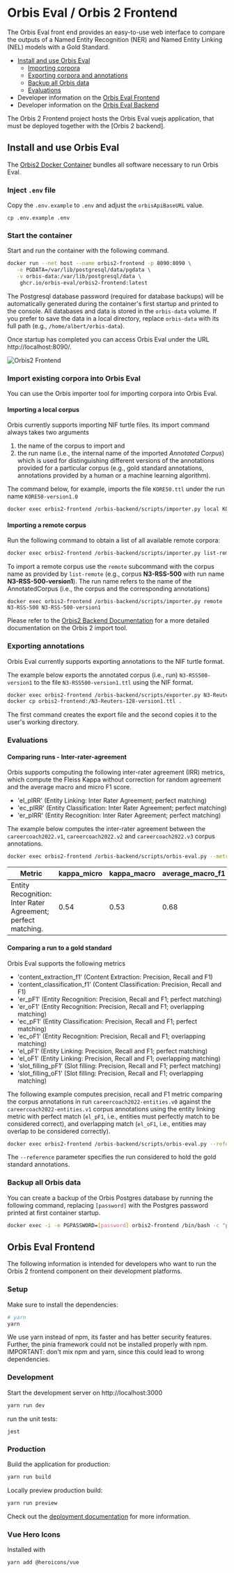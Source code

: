 # Orbis Eval / Orbis 2 Frontend

The Orbis Eval front end provides an easy-to-use web interface to compare the outputs of a Named Entity Recognition 
(NER) and Named Entity Linking (NEL) models with a Gold Standard. 

- [Install and use Orbis Eval](#install-and-use-orbis-eval)
  - [Importing corpora](#import-existing-corpora-into-orbis-eval)
  - [Exporting corpora and annotations](#exporting-annotations)
  - [Backup all Orbis data](#backup-all-orbis-data)
  - [Evaluations](#evaluations)
- Developer information on the [Orbis Eval Frontend](#orbis-eval-frontend)
- Developer information on the [Orbis Eval Backend](https://github.com/orbis-eval/orbis2-backend)

The Orbis 2 Frontend project hosts the Orbis Eval vuejs application, that must be deployed together with the [Orbis 2 
backend].

## Install and use Orbis Eval

The [Orbis2 Docker Container](https://github.com/orgs/orbis-eval/packages/container/package/orbis2-frontend) bundles 
all software necessary to run Orbis Eval.

### Inject `.env` file

Copy the `.env.example` to `.env` and adjust the `orbisApiBaseURL` value.

`cp .env.example .env`

### Start the container

Start and run the container with the following command.

```bash
docker run --net host --name orbis2-frontend -p 8090:8090 \
   -e PGDATA=/var/lib/postgresql/data/pgdata \
   -v orbis-data:/var/lib/postgresql/data \
    ghcr.io/orbis-eval/orbis2-frontend:latest
```

The Postgresql database password (required for database backups) will be automatically generated during the container's first startup and printed to the console. All databases and data is stored in the `orbis-data` volume. If you prefer to save the data in a local directory, replace `orbis-data` with its full path (e.g., `/home/albert/orbis-data`).

Once startup has completed you can access Orbis Eval under the URL http://localhost:8090/.

![Orbis2 Frontend](orbis-screenshot.png)

### Import existing corpora into Orbis Eval

You can use the Orbis importer tool for importing corpora into Orbis Eval.

#### Importing a local corpus

Orbis currently supports importing NIF turtle files. Its import command always takes two arguments

1. the name of the corpus to import and
2. the run name (i.e., the internal name of the imported _Annotated Corpus_) which is used for distinguishing different versions of the annotations provided for a particular corpus (e.g., gold standard annotations, annotations provided by a human or a machine learning algorithm).

The command below, for example, imports the file `KORE50.ttl` under the run name `KORE50-version1.0`

```bash
docker exec orbis2-frontend /orbis-backend/scripts/importer.py local KORE50.ttl KORE50-version1.0
```

#### Importing a remote corpus

Run the following command to obtain a list of all available remote corpora:

```bash
docker exec orbis2-frontend /orbis-backend/scripts/importer.py list-remote
```

To import a remote corpus use the `remote` subcommand with the corpus name as provided by `list-remote` (e.g., corpus **N3-RSS-500** with run name **N3-RSS-500-version1**). The run name refers to the name of the AnnotatedCorpus (i.e., the corpus and the corresponding annotations)

```
docker exec orbis2-frontend /orbis-backend/scripts/importer.py remote N3-RSS-500 N3-RSS-500-version1
```

Please refer to the [Orbis2 Backend Documentation](https://github.com/orbis-eval/orbis2-backend) for a more detailed documentation on the Orbis 2 import tool.

### Exporting annotations

Orbis Eval currently supports exporting annotations to the NIF turtle format.

The example below exports the annotated corpus (i.e., run) `N3-RSS500-version1` to the file `N3-RSS500-version1.ttl` using the NIF format.

```bash
docker exec orbis2-frontend /orbis-backend/scripts/exporter.py N3-Reuters-128-version1 N3-Reuters-128-version1.ttl --export-format NIF
docker cp orbis2-frontend:/N3-Reuters-128-version1.ttl .
```

The first command creates the export file and the second copies it to the user's working directory.

### Evaluations

#### Comparing runs - Inter-rater-agreement

Orbis supports computing the following inter-rater agreement (IRR) metrics, which compute the Fleiss Kappa without correction for random agreement and the average macro and micro F1 score.

- 'el_pIRR' (Entity Linking: Inter Rater Agreement; perfect matching)
- 'ec_pIRR' (Entity Classification: Inter Rater Agreement; perfect matching)
- 'er_pIRR' (Entity Recognition: Inter Rater Agreement; perfect matching)

The example below computes the inter-rater agreement between the `careercoach2022.v1`, `careercoach2022.v2` and `careercoach2022.v3` corpus annotations.

```bash
docker exec orbis2-frontend /orbis-backend/scripts/orbis-eval.py --metrics er_pIRR -- careercoach2022.v1 careercoach2022.v2 careercoach2022.v3
```

| Metric                                                       | kappa_micro | kappa_macro | average_macro_f1 | average_micro_f1 |
|--------------------------------------------------------------|-------------|-------------|------------------|------------------|
| Entity Recognition: Inter Rater Agreement; perfect matching. | 0.54        | 0.53        | 0.68             | 0.65             |

#### Comparing a run to a gold standard

Orbis Eval supports the following metrics

- 'content_extraction_f1' (Content Extraction: Precision, Recall and F1)
- 'content_classification_f1' (Content Classification: Precision, Recall and F1)
- 'er_pF1' (Entity Recognition: Precision, Recall and F1; perfect matching)
- 'er_oF1' (Entity Recognition: Precision, Recall and F1; overlapping matching)
- 'ec_pF1' (Entity Classification: Precision, Recall and F1; perfect matching)
- 'ec_oF1' (Entity Recognition: Precision, Recall and F1; overlapping matching)
- 'el_pF1' (Entity Linking: Precision, Recall and F1; perfect matching)
- 'el_oF1' (Entity Linking: Precision, Recall and F1; overlapping matching)
- 'slot_filling_pF1' (Slot filling: Precision, Recall and F1; perfect matching)
- 'slot_filling_oF1' (Slot filling: Precision, Recall and F1; overlapping matching)

The following example computes precision, recall and F1 metric comparing the corpus annotations in run `careercoach2022-entities.v0` against the `careercoach2022-entities.v1` corpus annotations using the entity linking metric with perfect match (`el_pF1`, i.e., entities must perfectly match to be considered correct), and overlapping match (`el_oF1`, i.e., entities may overlap to be considered correctly).

```bash
docker exec orbis2-frontend /orbis-backend/scripts/orbis-eval.py --reference careercoach2022-entities.v1 careercoach2022-entities.v0 --metrics el_pF1 el_oF1
```

The `--reference` parameter specifies the run considered to hold the gold standard annotations.

### Backup all Orbis data

You can create a backup of the Orbis Postgres database by running the following command, replacing `[password]` with the Postgres password printed at first container startup.

```bash
docker exec -i -e PGPASSWORD=[password] orbis2-frontend /bin/bash -c "pg_dump --username postgres orbis" > backup.sql
```

## Orbis Eval Frontend

The following information is intended for developers who want to run the Orbis 2 frontend component on their development platforms.

### Setup

Make sure to install the dependencies:

```bash
# yarn
yarn
```

We use yarn instead of npm, its faster and has better security features. Further, the pinia framework could not be installed properly with npm.
IMPORTANT: don't mix npm and yarn, since this could lead to wrong dependencies.

### Development

Start the development server on http://localhost:3000

```bash
yarn run dev
```

run the unit tests:

```shell
jest
```

### Production

Build the application for production:

```bash
yarn run build
```

Locally preview production build:

```bash
yarn run preview
```

Check out the [deployment documentation](https://nuxt.com/docs/getting-started/deployment) for more information.

### Vue Hero Icons

Installed with

```
yarn add @heroicons/vue
```
